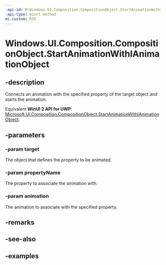 ```yaml
---
-api-id: M:Windows.UI.Composition.CompositionObject.StartAnimationWithIAnimationObject(Windows.UI.Composition.IAnimationObject,System.String,Windows.UI.Composition.CompositionAnimation)
-api-type: winrt method
ms.custom: RS5
---
```


<!-- Method syntax.
public void CompositionObject.StartAnimationWithIAnimationObject(IAnimationObject target, String propertyName, CompositionAnimation animation)
-->

# Windows.UI.Composition.CompositionObject.StartAnimationWithIAnimationObject

## -description

Connects an animation with the specified property of the target object and starts the animation.

Equivalent **WinUI 2 API for UWP**: [Microsoft.UI.Composition.CompositionObject.StartAnimationWithIAnimationObject](/windows/winui/api/microsoft.ui.composition.compositionobject.startanimationwithianimationobject).

## -parameters
### -param target

The object that defines the property to be animated.

### -param propertyName

The property to associate the animation with.

### -param animation

The animation to associate with the specified property.

## -remarks

## -see-also

## -examples

